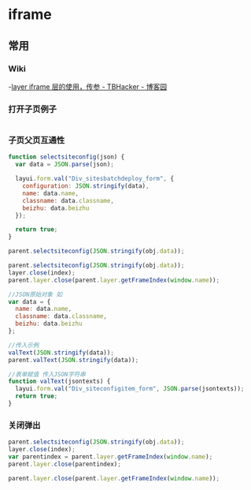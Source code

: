 # iframe

## 常用

### Wiki

-[layer iframe 层的使用，传参 - TBHacker - 博客园](https://www.cnblogs.com/jiqing9006/p/5135697.html)

### 打开子页例子

```js
```

### 子页父页互通性

```js
function selectsiteconfig(json) {
  var data = JSON.parse(json);

  layui.form.val("Div_sitesbatchdeploy_form", {
    configuration: JSON.stringify(data),
    name: data.name,
    classname: data.classname,
    beizhu: data.beizhu
  });

  return true;
}
```

```js
parent.selectsiteconfig(JSON.stringify(obj.data));
```

```js
parent.selectsiteconfig(JSON.stringify(obj.data));
layer.close(index);
parent.layer.close(parent.layer.getFrameIndex(window.name));

//JSON原始对象 如
var data = {
  name: data.name,
  classname: data.classname,
  beizhu: data.beizhu
};

//传入示例
valText(JSON.stringify(data));
parent.valText(JSON.stringify(data));

//表单赋值 传入JSON字符串
function valText(jsontexts) {
  layui.form.val("Div_siteconfigitem_form", JSON.parse(jsontexts));
  return true;
}
```

### 关闭弹出

```js
parent.selectsiteconfig(JSON.stringify(obj.data));
layer.close(index);
var parentindex = parent.layer.getFrameIndex(window.name);
parent.layer.close(parentindex);

parent.layer.close(parent.layer.getFrameIndex(window.name));
```
